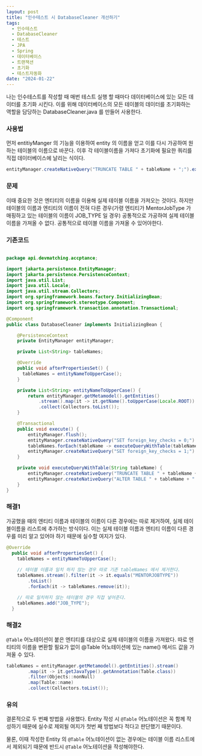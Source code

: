 ```yaml
---
layout: post
title: "인수테스트 시 DatabaseCleaner 개선하기"
tags:
  - 인수테스트
  - DatabaseCleaner
  - 테스트
  - JPA
  - Spring
  - 데이터베이스
  - 트랜잭션
  - 초기화
  - 테스트자동화
date: "2024-01-22"
---
```

나는 인수테스트를 작성할 때 매번 테스트 실행 할 때마다 데이터베이스에 있는 모든 데이터를 초기화 시킨다. 
이를 위해 데이터베이스의 모든 테이블의 데이터를 초기화하는 역할을 담당하는 DatabaseCleaner.java 를 만들어 사용한다.

### 사용법
먼저 entitiyManger 의 기능을 이용하여 entity 의 이름을 얻고 이를 다시 가공하여 원하는 테이블의 이름으로 바꾼다. 이후 각 테이블이름을 가져다 초기화에 필요한 쿼리를 직접 데이터베이스에 날리는 식이다.
```java
entityManager.createNativeQuery("TRUNCATE TABLE " + tableName + ";").executeUpdate();
```

### 문제
이때 중요한 것은 엔티티의 이름을 이용해 실제 테이블 이름을 가져오는 것이다.
하지만 테이블의 이름과 엔티티의 이름이 전혀 다른 경우(가령 엔티티가 MentorJobType 가 매핑하고 있는 테이블의 이름이 JOB_TYPE 일 경우) 공통적으로 가공하여 실제 테이블 이름을 가져올 수 없다. 공통적으로 테이블 이름을 가져올 수 있어야한다.

### 기존코드
```java

package api.devmatching.accptance;

import jakarta.persistence.EntityManager;
import jakarta.persistence.PersistenceContext;
import java.util.List;
import java.util.Locale;
import java.util.stream.Collectors;
import org.springframework.beans.factory.InitializingBean;
import org.springframework.stereotype.Component;
import org.springframework.transaction.annotation.Transactional;

@Component
public class DatabaseCleaner implements InitializingBean {

    @PersistenceContext
    private EntityManager entityManager;

    private List<String> tableNames;

    @Override
    public void afterPropertiesSet() {
      tableNames = entityNameToUpperCase();
    }

    private List<String> entityNameToUpperCase() {
        return entityManager.getMetamodel().getEntities()
            .stream().map(it -> it.getName().toUpperCase(Locale.ROOT))
            .collect(Collectors.toList());
    }

    @Transactional
    public void execute() {
        entityManager.flush();
        entityManager.createNativeQuery("SET foreign_key_checks = 0;").executeUpdate();
        tableNames.forEach(tableName -> executeQueryWithTable(tableName));
        entityManager.createNativeQuery("SET foreign_key_checks = 1;").executeUpdate();
    }

    private void executeQueryWithTable(String tableName) {
        entityManager.createNativeQuery("TRUNCATE TABLE " + tableName + ";").executeUpdate();
        entityManager.createNativeQuery("ALTER TABLE " + tableName + " AUTO_INCREMENT = 1;").executeUpdate();
    }
}

```

### 해결1

가공했을 때의 엔티티 이름과 테이블의 이름이 다른 경우에는 따로 제거하여, 실제 테이블이름을 리스트에 추가하는 방식이다. 이는 실제 테이블 이름과 엔티티 이름이 다른 경우를 미리 알고 있어야 하기 때문에 실수할 여지가 있다.

```java
@Override
  public void afterPropertiesSet() {
    tableNames = entityNameToUpperCase();
    
    // 테이블 이름과 일치 하지 않는 경우 따로 기존 tableNames 에서 제거한다.
    tableNames.stream().filter(it -> it.equals("MENTORJOBTYPE"))
        .toList()
        .forEach(it -> tableNames.remove(it));

    // 따로 일치하지 않는 테이블의 경우 직접 넣어준다.
    tableNames.add("JOB_TYPE");
  }
```



### 해결2

`@Table` 어노테이션이 붙은 엔티티를 대상으로 실제 테이블의 이름을 가져왔다. 따로 엔티티의 이름을 변환할 필요가 없이 @Table 어노테이션에 있는 name() 메서드 값을 가져올 수 있다.

```java
tableNames = entityManager.getMetamodel().getEntities().stream()
        .map(it -> it.getJavaType().getAnnotation(Table.class))
        .filter(Objects::nonNull)
        .map(Table::name)
        .collect(Collectors.toList());
```

### 유의
결론적으로 두 번째 방법을 사용했다. Entity 작성 시 `@Table` 어노테이션은 꼭 함께 작성하기 때문에 실수로 제외될 여지가 첫번 째 방법보다 적다고 판단했기 때문이다. 

물론, 이때 작성한 Entity 의 `@Table` 어노테이션이 없는 경우에는 테이블 이름 리스트에서 제외되기 때문에 반드시 `@Table` 어노테이션을 작성해야한다.


